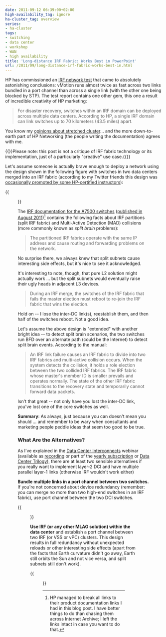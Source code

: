 ```yaml
---
date: 2011-09-12 06:39:00+02:00
high-availability_tag: ignore
ha-cluster_tag: overview
series:
- ha-cluster
tags:
- switching
- data center
- workshop
- WAN
- high availability
title: 'Long-distance IRF Fabric: Works Best in PowerPoint'
url: /2011/09/long-distance-irf-fabric-works-best-in.html
---
```

HP has commissioned an [IRF network test](https://web.archive.org/web/20170806120331/http://www3.networktest.com/hpirf/hpirf1.pdf) that came to absolutely astonishing conclusions: vMotion runs almost twice as fast across two links bundled in a port channel than across a single link (with the other one being blocked by STP). The test report contains one other gem, this one a result of incredible creativity of HP marketing:

> For disaster recovery, switches within an IRF domain can be deployed across multiple data centers. According to HP, a single IRF domain can link switches up to 70 kilometers (43.5 miles) apart.

You know my [opinions about stretched cluster](https://blog.ipspace.net/2011/06/stretched-clusters-almost-as-good-as.html)... and the more down-to-earth part of HP Networking (the people writing the documentation) agrees with me.
<!--more-->
{{<note>}}Please note: this post is not a critique of IRF fabric technology or its implementation, just of a particularly \"creative\" use case.{{</note>}}

Let's assume someone is actually brave enough to deploy a network using the design shown in the following figure with switches in two data centers merged into an IRF fabric (according to my Twitter friends this design was [occasionally promoted by some HP-certified instructors](http://twitter.com/singlekorn/status/81069716852056065)):

{{<figure src="/2011/09/s320-IRF_DC_Stupid.png" caption="Stretched IRF fabric design">}}

The [IRF documentation for the A7500 switches](http://bizsupport1.austin.hp.com/bc/docs/support/SupportManual/c02985993/c02985993.pdf) ([published in August 2011](http://h20000.www2.hp.com/bizsupport/TechSupport/DocumentIndex.jsp?contentType=SupportManual&lang=en&cc=us&docIndexId=64179&taskId=101&prodTypeId=12883&prodSeriesId=4177519))[^NLOL] contains the following facts about IRF partitions (split IRF fabric) and Multi-Active Detection (MAD) collisions (more commonly known as *split brain* problems):

[^NLOL]: HP managed to break all links to their product documentation links I had in this blog post. I have better things to do than chasing them across Internet Archive; I left the links intact in case you want to do that.

> The partitioned IRF fabrics operate with the same IP address and cause routing and forwarding problems on the network.

No surprise there, we always knew that split subnets cause interesting side effects, but it's nice to see it acknowledged.

It\'s interesting to note, though, that pure L2 solution might actually work \... but the split subnets would eventually raise their ugly heads in adjacent L3 devices.

> During an IRF merge, the switches of the IRF fabric that fails the master election must reboot to re-join the IRF fabric that wins the election.

Hold on -- I lose the inter-DC link(s), reestablish them, and then half of the switches reboot. Not a good idea.

Let's assume the above design is "extended" with another bright idea -- to detect split brain scenarios, the two switches run BFD over an alternate path (could be the Internet) to detect split brain events. According to the manual:

> An IRF link failure causes an IRF fabric to divide into two IRF fabrics and multi-active collision occurs. When the system detects the collision, it holds a role election between the two collided IRF fabrics. The IRF fabric whose master's member ID is smaller prevails and operates normally. The state of the other IRF fabric transitions to the recovery state and temporarily cannot forward data packets.

Isn't that great -- not only have you lost the inter-DC link, you've lost one of the core switches as well.

**Summary**: As always, just because you can doesn't mean you should \... and remember to be wary when consultants and marketing people peddle ideas that seem too good to be true.

### What Are the Alternatives?

As I've explained in the [Data Center Interconnects](https://www.ipspace.net/DCI) webinar (available as [recording](https://www.ipspace.net/Recordings?code=DCI) or part of the [yearly subscription](https://www.ipspace.net/Subscription) or [Data Center Trilogy](https://www.ipspace.net/Data_Center_trilogy)), there are at least two sensible alternatives if you really want to implement layer-2 DCI and have multiple parallel layer-1 links (otherwise IRF wouldn't work either)

**Bundle multiple links in a port channel between two switches.** If you're not concerned about device redundancy (remember: you can merge no more than two high-end switches in an IRF fabric), use port channel between the two DCI switches.

{{<figure src="/2011/09/s320-IRF_DC_PC.png" caption="DCI link implemented with LAG bundle">}}

**Use IRF (or any other MLAG solution) within the data center** and establish a port channel between two IRF (or VSS or vPC) clusters. This design results in full redundancy without unexpected reloads or other interesting side effects (apart from the facts that Earth curvature didn\'t go away, Earth still orbits the Sun and not vice versa, and split subnets still don't work).

{{<figure src="/2011/09/s320-IRF_DC_Full.png"  caption="DCI link implemented as an MLAG bundle">}}
